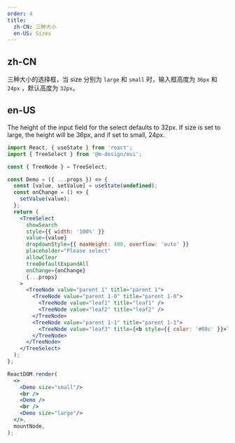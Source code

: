```yaml
---
order: 4
title:
  zh-CN: 三种大小
  en-US: Sizes
---
```


## zh-CN

三种大小的选择框，当 size 分别为 `large` 和 `small` 时，输入框高度为 `36px` 和 `24px` ，默认高度为 `32px`。

## en-US

The height of the input field for the select defaults to 32px. If size is set to large, the height will be 36px, and if set to small, 24px.

```jsx
import React, { useState } from 'react';
import { TreeSelect } from '@m-design/mui';

const { TreeNode } = TreeSelect;

const Demo = ({ ...props }) => {
  const [value, setValue] = useState(undefined);
  const onChange = () => {
    setValue(value);
  };
  return (
    <TreeSelect
      showSearch
      style={{ width: '100%' }}
      value={value}
      dropdownStyle={{ maxHeight: 400, overflow: 'auto' }}
      placeholder="Please select"
      allowClear
      treeDefaultExpandAll
      onChange={onChange}
      {...props}
    >
      <TreeNode value="parent 1" title="parent 1">
        <TreeNode value="parent 1-0" title="parent 1-0">
          <TreeNode value="leaf1" title="leaf1" />
          <TreeNode value="leaf2" title="leaf2" />
        </TreeNode>
        <TreeNode value="parent 1-1" title="parent 1-1">
          <TreeNode value="leaf3" title={<b style={{ color: '#08c' }}>leaf3</b>} />
        </TreeNode>
      </TreeNode>
    </TreeSelect>
  );
};

ReactDOM.render(
  <>
    <Demo size="small"/>
    <br />
    <Demo />
    <br />
    <Demo size="large"/>
  </>,
  mountNode,
);
```
